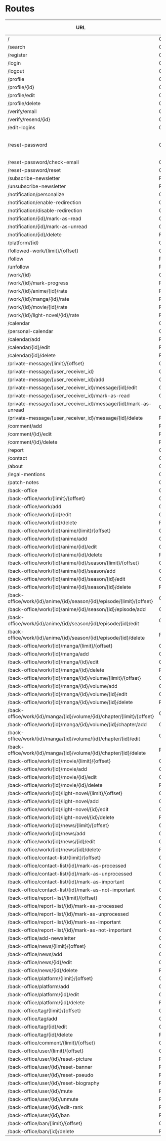 # Routes

| URL | HTTPS Method | Controller | Method | Comment |
|--|--|--|--|--|
| / | GET | Main | home | |
| /search | GET/POST | Main | search | |
| /register | GET/POST | Registration | register | |
| /login | GET/POST | Security | login | |
| /logout | GET/POST | Security | logout | |
| /profile | GET | User | profile | |
| /profile/{id} | GET | User | profile | |
| /profile/edit | GET/POST | User | editProfile | |
| /profile/delete | GET/POST | User | delete | |
| /verify/email | GET | Registration | verifyUserEmail | |
| /verify/resend/{id} | GET | Registration | resendVerifyEmail | |
| /edit-logins | GET/POST | User | editLogins | |
| /reset-password | GET/POST | ResetPassword | request | Sends a mail to the given mail |
| /reset-password/check-email | GET/POST | ResetPassword | checkEmail | |
| /reset-password/reset | GET/POST | ResetPassword | reset | |
| /subscribe-newsletter | POST | User | subscribeNewsletter | |
| /unsubscribe-newsletter | POST | User | unsubscribeNewsletter | |
| /notification/personalize | GET/POST | User | personalizeNotification | |
| /notification/enable-redirection | GET | User | enableRedirection | |
| /notification/disable-redirection | GET | User | disableRedirection | |
| /notification/{id}/mark-as-read | GET | Notification | markAsRead | |
| /notification/{id}/mark-as-unread | GET | Notification | markAsUnread | |
| /notification/{id}/delete | POST | Notification | delete | |
| /platform/{id} | GET | Platform | show | |
| /followed-work/{limit}/{offset} | GET | User | listFollowedWork | |
| /follow | POST | User | follow | |
| /unfollow | POST | User | unfollow | |
| /work/{id} | GET | Work | show | |
| /work/{id}/mark-progress | POST | User | markProgress | |
| /work/{id}/anime/{id}/rate | POST | User | rate | |
| /work/{id}/manga/{id}/rate | POST | User | rate | |
| /work/{id}/movie/{id}/rate | POST | User | rate | |
| /work/{id}/light-novel/{id}/rate | POST | User | rate | |
| /calendar | GET | Calendar | index | |
| /personal-calendar | GET | Calendar | personalCalendar | |
| /calendar/add | POST | Calendar | new | |
| /calendar/{id}/edit | POST | Calendar | edit | |
| /calendar/{id}/delete | POST | Calendar | delete | |
| /private-message/{limit}/{offset} | GET | PrivateMessage | index | |
| /private-message/{user_receiver_id} | GET | PrivateMessage | show | |
| /private-message/{user_receiver_id}/add | GET/POST | PrivateMessage | new | |
| /private-message/{user_receiver_id}/message/{id}/edit | GET/POST | PrivateMessage | edit | |
| /private-message/{user_receiver_id}/mark-as-read | GET | PrivateMessage | markConversationAsRead | |
| /private-message/{user_receiver_id}/message/{id}/mark-as-unread | GET | PrivateMessage | markMessageAsUnread | |
| /private-message/{user_receiver_id}/message/{id}/delete | POST | PrivateMessage | delete | |
| /comment/add | POST | Comment | new | |
| /comment/{id}/edit | POST | Comment | edit | |
| /comment/{id}/delete | POST | Comment | delete | |
| /report | GET/POST | Report | new | |
| /contact | GET/POST | Contact | new | |
| /about | GET | Main | about | |
| /legal-mentions | GET | Main | legalMentions | |
| /patch-notes | GET | Main | patchNotes | |
| /back-office | GET | Main | backOffice | |
| /back-office/work/{limit}/{offset} | GET | Work | index | |
| /back-office/work/add | GET/POST | Work | new | |
| /back-office/work/{id}/edit | GET/POST | Work | edit | |
| /back-office/work/{id}/delete | POST | Work | delete | |
| /back-office/work/{id}/anime/{limit}/{offset} | GET | Anime | index | |
| /back-office/work/{id}/anime/add | GET/POST | Anime | new | |
| /back-office/work/{id}/anime/{id}/edit | GET/POST | Anime | edit | |
| /back-office/work/{id}/anime/{id}/delete | POST | Anime | delete | |
| /back-office/work/{id}/anime/{id}/season/{limit}/{offset} | GET | Season | index | |
| /back-office/work/{id}/anime/{id}/season/add | GET/POST | Season | new | |
| /back-office/work/{id}/anime/{id}/season/{id}/edit | GET/POST | Season | edit | |
| /back-office/work/{id}/anime/{id}/season/{id}/delete | POST | Season | delete | |
| /back-office/work/{id}/anime/{id}/season/{id}/episode/{limit}/{offset} | GET | Episode | index | |
| /back-office/work/{id}/anime/{id}/season/{id}/episode/add | GET/POST | Episode | new | |
| /back-office/work/{id}/anime/{id}/season/{id}/episode/{id}/edit | GET/POST | Episode | edit | |
| /back-office/work/{id}/anime/{id}/season/{id}/episode/{id}/delete | POST | Episode | delete | |
| /back-office/work/{id}/manga/{limit}/{offset} | GET | Manga | index | |
| /back-office/work/{id}/manga/add | GET/POST | Manga | new | |
| /back-office/work/{id}/manga/{id}/edit | GET/POST | Manga | edit | |
| /back-office/work/{id}/manga/{id}/delete | POST | Manga | delete | |
| /back-office/work/{id}/manga/{id}/volume/{limit}/{offset} | GET | Volume | index | |
| /back-office/work/{id}/manga/{id}/volume/add | GET/POST | Volume | new | |
| /back-office/work/{id}/manga/{id}/volume/{id}/edit | GET/POST | Volume | edit | |
| /back-office/work/{id}/manga/{id}/volume/{id}/delete | POST | Volume | delete | |
| /back-office/work/{id}/manga/{id}/volume/{id}/chapter/{limit}/{offset} | GET | Chapter | index | |
| /back-office/work/{id}/manga/{id}/volume/{id}/chapter/add | GET/POST | Chapter | new | |
| /back-office/work/{id}/manga/{id}/volume/{id}/chapter/{id}/edit | GET/POST | Chapter | edit | |
| /back-office/work/{id}/manga/{id}/volume/{id}/chapter/{id}/delete | POST | Chapter | delete | |
| /back-office/work/{id}/movie/{limit}/{offset} | GET | Movie | index | |
| /back-office/work/{id}/movie/add | GET/POST | Movie | new | |
| /back-office/work/{id}/movie/{id}/edit | GET/POST | Movie | edit | |
| /back-office/work/{id}/movie/{id}/delete | POST | Movie | delete | |
| /back-office/work/{id}/light-novel/{limit}/{offset} | GET | LightNovel | index | |
| /back-office/work/{id}/light-novel/add | GET/POST | LightNovel | new | |
| /back-office/work/{id}/light-novel/{id}/edit | GET/POST | LightNovel | edit | |
| /back-office/work/{id}/light-novel/{id}/delete | POST | LightNovel | delete | |
| /back-office/work/{id}/news/{limit}/{offset} | GET | WorkNews | index | |
| /back-office/work/{id}/news/add | GET/POST | WorkNews | new | |
| /back-office/work/{id}/news/{id}/edit | GET/POST | WorkNews | edit | |
| /back-office/work/{id}/news/{id}/delete | POST | WorkNews | delete | |
| /back-office/contact-list/{limit}/{offset} | GET | Contact | index | |
| /back-office/contact-list/{id}/mark-as-processed | GET | Contact | markAsProcessed | |
| /back-office/contact-list/{id}/mark-as-unprocessed | GET | Contact | markAsUnprocessed | |
| /back-office/contact-list/{id}/mark-as-important | GET | Contact | markAsImportant | |
| /back-office/contact-list/{id}/mark-as-not-important | GET | Contact | markAsNotImportant | |
| /back-office/report-list/{limit}/{offset} | GET | Report | index | |
| /back-office/report-list/{id}/mark-as-processed | GET | Report | markAsProcessed | |
| /back-office/report-list/{id}/mark-as-unprocessed | GET | Report | markAsUnprocessed | |
| /back-office/report-list/{id}/mark-as-important | GET | Report | markAsImportant | |
| /back-office/report-list/{id}/mark-as-not-important | GET | Report | markAsNotImportant | |
| /back-office/add-newsletter | GET/POST | Newsletter | new | |
| /back-office/news/{limit}/{offset} | GET | News | index | |
| /back-office/news/add | GET/POST | News | new | |
| /back-office/news/{id}/edit | GET/POST | News | edit | |
| /back-office/news/{id}/delete | POST | News | delete | |
| /back-office/platform/{limit}/{offset} | GET | Platform | index | |
| /back-office/platform/add | GET/POST | Platform | new | |
| /back-office/platform/{id}/edit | GET/POST | Platform | edit | |
| /back-office/platform/{id}/delete | POST | Platform | delete | |
| /back-office/tag/{limit}/{offset} | GET | Tag | index | |
| /back-office/tag/add | GET/POST | Tag | new | |
| /back-office/tag/{id}/edit | GET/POST | Tag | edit | |
| /back-office/tag/{id}/delete | POST | Tag | delete | |
| /back-office/comment/{limit}/{offset} | GET | Comment | index | |
| /back-office/user/{limit}/{offset} | GET | User | index | |
| /back-office/user/{id}/reset-picture | POST | User | manage | |
| /back-office/user/{id}/reset-banner | POST | User | manage | |
| /back-office/user/{id}/reset-pseudo | POST | User | manage | |
| /back-office/user/{id}/reset-biography | POST | User | manage | |
| /back-office/user/{id}/mute | POST | User | manage | |
| /back-office/user/{id}/unmute | POST | User | manage | |
| /back-office/user/{id}/edit-rank | POST | User | manage | |
| /back-office/user/{id}/ban | POST | User | manage | |
| /back-office/ban/{limit}/{offset} | GET/POST | Ban | index | |
| /back-office/ban/{id}/delete | POST | Ban | delete | |
